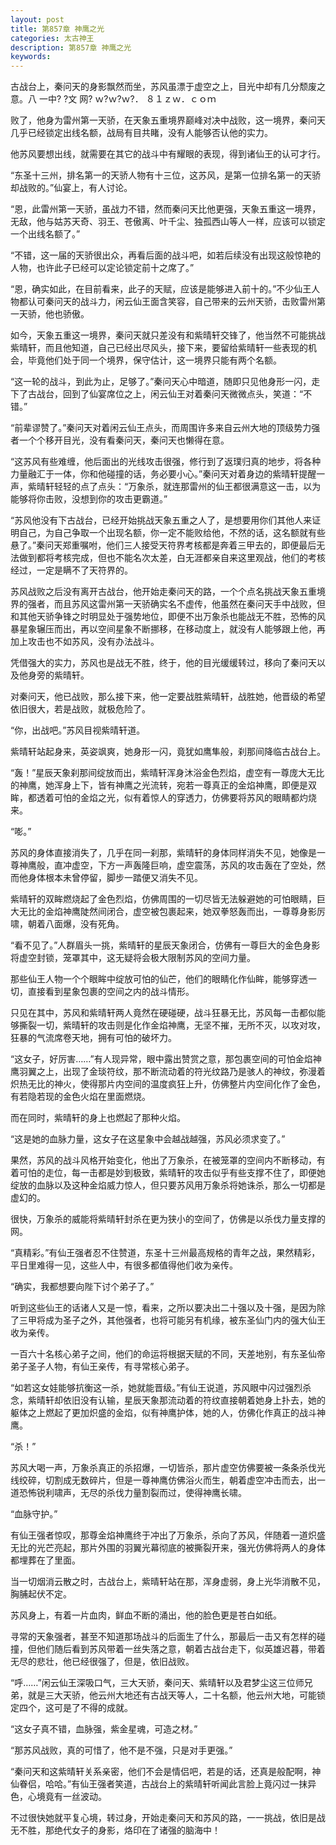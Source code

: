 ```yaml
---
layout: post
title: 第857章 神鹰之光
categories: 太古神王
description: 第857章 神鹰之光
keywords:
---
```


古战台上，秦问天的身影飘然而坐，苏风虽漂于虚空之上，目光中却有几分颓废之意。八 一中? ?文  网?  ｗ?ｗ?ｗ?． ８１ｚｗ．ｃｏｍ

败了，他身为雷州第一天骄，在天象五重境界巅峰对决中战败，这一境界，秦问天几乎已经锁定出线名额，战局有目共睹，没有人能够否认他的实力。

他苏风要想出线，就需要在其它的战斗中有耀眼的表现，得到诸仙王的认可才行。

“东圣十三州，排名第一的天骄人物有十三位，这苏风，是第一位排名第一的天骄却战败的。”仙宴上，有人讨论。

“恩，此雷州第一天骄，虽战力不错，然而秦问天比他更强，天象五重这一境界，无敌，他与姑苏天奇、羽王、苍傲离、叶千尘、独孤西山等人一样，应该可以锁定一个出线名额了。”

“不错，这一届的天骄很出众，再看后面的战斗吧，如若后续没有出现这般惊艳的人物，也许此子已经可以定论锁定前十之席了。”

“恩，确实如此，在目前看来，此子的天赋，应该是能够进入前十的。”不少仙王人物都认可秦问天的战斗力，闲云仙王面含笑容，自己带来的云州天骄，击败雷州第一天骄，他也骄傲。

如今，天象五重这一境界，秦问天就只差没有和紫晴轩交锋了，他当然不可能挑战紫晴轩，而且他知道，自己已经出尽风头，接下来，要留给紫晴轩一些表现的机会，毕竟他们处于同一个境界，保守估计，这一境界只能有两个名额。

“这一轮的战斗，到此为止，足够了。”秦问天心中暗道，随即只见他身形一闪，走下了古战台，回到了仙宴席位之上，闲云仙王对着秦问天微微点头，笑道：“不错。”

“前辈谬赞了。”秦问天对着闲云仙王点头，而周围许多来自云州大地的顶级势力强者一个个移开目光，没有看秦问天，秦问天也懒得在意。

“这苏风有些难缠，他后面出的光线攻击很强，修行到了返璞归真的地步，将各种力量融汇于一体，你和他碰撞的话，务必要小心。”秦问天对着身边的紫晴轩提醒一声，紫晴轩轻轻的点了点头：“万象杀，就连那雷州的仙王都很满意这一击，以为能够将你击败，没想到你的攻击更霸道。”

“苏风他没有下古战台，已经开始挑战天象五重之人了，是想要用你们其他人来证明自己，为自己争取一个出现名额，你一定不能败给他，不然的话，这名额就有些悬了。”秦问天郑重嘱咐，他们三人接受天符界考核都是奔着三甲去的，即便最后无法做到都将考核完成，但也不能名次太差，白无涯都亲自来这里观战，他们的考核经过，一定是瞒不了天符界的。

苏风战败之后没有离开古战台，他开始走秦问天的路，一个个点名挑战天象五重境界的强者，而且苏风这雷州第一天骄确实名不虚传，他虽然在秦问天手中战败，但和其他天骄争锋之时明显处于强势地位，即便不出万象杀也能战无不胜，恐怖的风暴星象辗压而出，再以空间星象不断挪移，在移动度上，就没有人能够跟上他，再加上攻击也不如苏风，没有办法战斗。

凭借强大的实力，苏风也是战无不胜，终于，他的目光缓缓转过，移向了秦问天以及他身旁的紫晴轩。

对秦问天，他已战败，那么接下来，他一定要战胜紫晴轩，战胜她，他晋级的希望依旧很大，若是战败，就极危险了。

“你，出战吧。”苏风目视紫晴轩道。

紫晴轩站起身来，英姿飒爽，她身形一闪，竟犹如鹰隼般，刹那间降临古战台上。

“轰！”星辰天象刹那间绽放而出，紫晴轩浑身沐浴金色烈焰，虚空有一尊庞大无比的神鹰，她浑身上下，皆有神鹰之光流转，宛若一尊真正的金焰神鹰，即便是双眸，都透着可怕的金焰之光，似有着惊人的穿透力，仿佛要将苏风的眼睛都灼烧来。

“嘭。”

苏风的身体直接消失了，几乎在同一刹那，紫晴轩的身体同样消失不见，她像是一尊神鹰般，直冲虚空，下方一声轰隆巨响，虚空震荡，苏风的攻击轰在了空处，然而他身体根本未曾停留，脚步一踏便又消失不见。

紫晴轩的双眸燃烧起了金色烈焰，仿佛周围的一切尽皆无法躲避她的可怕眼睛，巨大无比的金焰神鹰陡然间闭合，虚空被包裹起来，她双拳怒轰而出，一尊尊身影厉啸，朝着八面爆，没有死角。

“看不见了。”人群眉头一挑，紫晴轩的星辰天象闭合，仿佛有一尊巨大的金色身影将虚空封锁，笼罩其中，这无疑将会极大限制苏风的空间力量。

那些仙王人物一个个眼眸中绽放可怕的仙芒，他们的眼睛化作仙眸，能够穿透一切，直接看到星象包裹的空间之内的战斗情形。

只见在其中，苏风和紫晴轩两人竟然在硬碰硬，战斗狂暴无比，苏风每一击都似能够撕裂一切，紫晴轩的攻击则是化作金焰神鹰，无坚不摧，无所不灭，以攻对攻，狂暴的气流席卷天地，拥有可怕的破坏力。

“这女子，好厉害……”有人现异常，眼中露出赞赏之意，那包裹空间的可怕金焰神鹰羽翼之上，出现了金琰符纹，那不断流动着的符光纹路乃是骇人的神纹，弥漫着炽热无比的神火，使得那片内空间的温度疯狂上升，仿佛整片内空间化作了金色，有若隐若现的金色火焰在里面燃烧。

而在同时，紫晴轩的身上也燃起了那种火焰。

“这是她的血脉力量，这女子在这星象中会越战越强，苏风必须求变了。”

果然，苏风的战斗风格开始变化，他出了万象杀，在被笼罩的空间内不断移动，有着可怕的走位，每一击都是妙到极致，紫晴轩的攻击似乎有些支撑不住了，即便她绽放的血脉以及这种金焰威力惊人，但只要苏风用万象杀将她诛杀，那么一切都是虚幻的。

很快，万象杀的威能将紫晴轩封杀在更为狭小的空间了，仿佛是以杀伐力量支撑的网。

“真精彩。”有仙王强者忍不住赞道，东圣十三州最高规格的青年之战，果然精彩，平日里难得一见，这些人中，有很多都值得他们收为亲传。

“确实，我都想要向陛下讨个弟子了。”

听到这些仙王的话诸人又是一惊，看来，之所以要决出二十强以及十强，是因为除了三甲将成为圣子之外，其他强者，也将可能另有机缘，被东圣仙门内的强大仙王收为亲传。

一百六十名核心弟子之间，他们的命运将根据天赋的不同，天差地别，有东圣仙帝弟子圣子人物，有仙王亲传，有寻常核心弟子。

“如若这女娃能够抗衡这一杀，她就能晋级。”有仙王说道，苏风眼中闪过强烈杀念，紫晴轩却依旧没有认输，星辰天象那流动着的符纹直接朝着她身上扑去，她的躯体之上燃起了更加炽盛的金焰，似有神鹰护体，她的人，仿佛化作真正的战斗神鹰。

“杀！”

苏风大喝一声，万象杀真正的杀招爆，一切皆杀，那片虚空仿佛要被一条条杀伐光线绞碎，切割成无数碎片，但是一尊神鹰仿佛浴火而生，朝着虚空冲击而去，出一道恐怖锐利啸声，无尽的杀伐力量割裂而过，使得神鹰长啸。

“血脉守护。”

有仙王强者惊叹，那尊金焰神鹰终于冲出了万象杀，杀向了苏风，伴随着一道炽盛无比的光芒亮起，那片外围的羽翼光幕彻底的被撕裂开来，强光仿佛将两人的身体都埋葬在了里面。

当一切烟消云散之时，古战台上，紫晴轩站在那，浑身虚弱，身上光华消散不见，胸脯起伏不定。

苏风身上，有着一片血肉，鲜血不断的涌出，他的脸色更是苍白如纸。

寻常的天象强者，甚至不知道那场战斗的后面生了什么，那最后一击又有怎样的碰撞，但他们随后看到苏风带着一丝失落之意，朝着古战台走下，似英雄迟暮，带着无尽的悲壮，他已经很强了，但是，依旧战败。

“呼……”闲云仙王深吸口气，三大天骄，秦问天、紫晴轩以及君梦尘这三位师兄弟，就是三大天骄，他云州大地还有古战天等人，二十名额，他云州大地，可能锁定四个，这可是了不得的成就。

“这女子真不错，血脉强，紫金星魂，可造之材。”

“那苏风战败，真的可惜了，他不是不强，只是对手更强。”

“秦问天和这紫晴轩关系亲密，他们不会是情侣吧，若是的话，还真是般配啊，神仙眷侣，哈哈。”有仙王强者笑道，古战台上的紫晴轩听闻此言脸上竟闪过一抹异色，心境竟有一丝波动。

不过很快她就平复心境，转过身，开始走秦问天和苏风的路，一一挑战，依旧是战无不胜，那绝代女子的身影，烙印在了诸强的脑海中！
